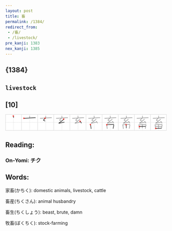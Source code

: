 ```yaml
---
layout: post
title: 畜
permalink: /1384/
redirect_from:
 - /畜/
 - /livestock/
pre_kanji: 1383
nex_kanji: 1385
---
```


## {1384}

## `livestock`

## [10]

<div class="stroke"><img src="../images/E7959C.png" /></div>

## Reading:

### On-Yomi: チク

## Words:

家畜(かちく): domestic animals, livestock, cattle

畜産(ちくさん): animal husbandry

畜生(ちくしょう): beast, brute, damn

牧畜(ぼくちく): stock-farming
